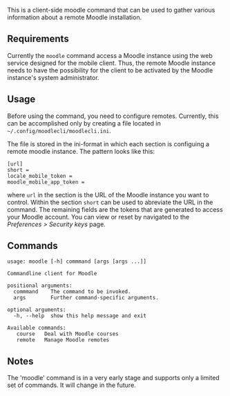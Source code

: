 This is a client-side moodle command that can be used to gather various
information about a remote Moodle installation.

Requirements
------------

Currently the `moodle` command access a Moodle instance using the web service
designed for the mobile client. Thus, the remote Moodle instance needs to have
the possibility for the client to be activated by the Moodle instance's system
administrator.

Usage
-----

Before using the command, you need to configure remotes. Currently, this can be
accomplished only by creating a file located in
`~/.config/moodlecli/moodlecli.ini`.

The file is stored in the ini-format in which each section is configuing a
remote moodle instance. The pattern looks like this:
```
[url]
short =
locale_mobile_token =
moodle_mobile_app_token =
```

where `url` in the section is the URL of the Moodle instance you want to
control. Within the section `short` can be used to abreviate the URL in the
command. The remaining fields are the tokens that are generated to access your
Moodle account. You can view or reset by navigated to the *Preferences >
Security keys* page.

Commands
--------

```
usage: moodle [-h] commmand [args [args ...]]

Commandline client for Moodle

positional arguments:
  commmand    The command to be invoked.
  args        Further command-specific arguments.

optional arguments:
  -h, --help  show this help message and exit

Available commands:
   course   Deal with Moodle courses
   remote   Manage Moodle remotes

```

Notes
-----

The 'moodle' command is in a very early stage and supports only a limited set of
commands. It will change in the future.
